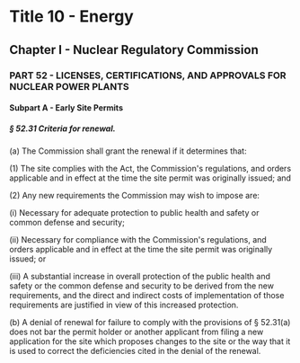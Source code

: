 
# Title 10 - Energy
## Chapter I - Nuclear Regulatory Commission
### PART 52 - LICENSES, CERTIFICATIONS, AND APPROVALS FOR NUCLEAR POWER PLANTS
#### Subpart A - Early Site Permits
##### § 52.31 Criteria for renewal.

(a) The Commission shall grant the renewal if it determines that:

(1) The site complies with the Act, the Commission's regulations, and orders applicable and in effect at the time the site permit was originally issued; and

(2) Any new requirements the Commission may wish to impose are:

(i) Necessary for adequate protection to public health and safety or common defense and security;

(ii) Necessary for compliance with the Commission's regulations, and orders applicable and in effect at the time the site permit was originally issued; or

(iii) A substantial increase in overall protection of the public health and safety or the common defense and security to be derived from the new requirements, and the direct and indirect costs of implementation of those requirements are justified in view of this increased protection.

(b) A denial of renewal for failure to comply with the provisions of § 52.31(a) does not bar the permit holder or another applicant from filing a new application for the site which proposes changes to the site or the way that it is used to correct the deficiencies cited in the denial of the renewal.
